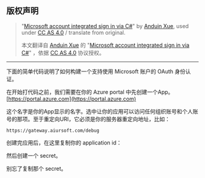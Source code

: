 ## 版权声明

> "[Microsoft account integrated sign in via C#](https://anduin.aiursoft.com/post/2020/3/18/microsoft-account-integrated-sign-in-via-c#)" by [Anduin Xue](https://anduin.aiursoft.com/), used under [CC AS 4.0](http://creativecommons.org/licenses/by-sa/4.0/) / ‎translate from original.
>  
> 本文翻译自 [Anduin Xue](https://anduin.aiursoft.com/) 的 "[Microsoft account integrated sign in via C#](https://anduin.aiursoft.com/post/2020/3/18/microsoft-account-integrated-sign-in-via-c#)" ，依据 [CC AS 4.0](https://creativecommons.org/licenses/by-sa/4.0/deed.zh) 协议授权。

---

下面的简单代码说明了如何构建一个支持使用 Microsoft 账户的 OAuth 身份认证。

在开始打代码之前，我们需要在你的 Azure portal 中先创建一个App。 [https://portal.azure.com](https://portal.azure.com)

这个名字是你的App显示的名字。选中让你的应用可以访问任何组织账号和个人账号的那项。至于重定向URI，它必须是你的服务器重定向地址，比如：

```
https://gateway.aiursoft.com/debug
```

创建完应用后，在这里复制你的 application id：

然后创建一个 secret。

别忘了复制那个 secret。
